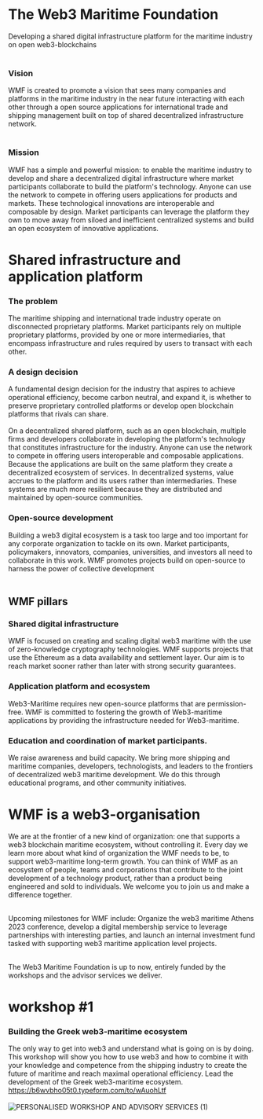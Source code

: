 # The Web3 Maritime Foundation 
Developing a shared digital infrastructure platform for the maritime industry on open web3-blockchains<br><br>

### Vision
WMF is created to promote a vision that sees many companies and platforms in the maritime industry in the near future interacting with each other through a  open source applications for international trade and shipping management built on top of shared decentralized infrastructure network.<br><br>
### Mission
WMF has a simple and powerful mission: to enable the maritime industry to develop and share a decentralized digital infrastructure where market participants collaborate to build the platform's technology. Anyone can use the network to compete in offering users applications for products and markets. These technological innovations are interoperable and composable by design. Market participants can leverage the platform they own to move away from siloed and inefficient centralized systems and build an open ecosystem of innovative applications. 

# Shared infrastructure and application platform
### The problem
The maritime shipping and international trade industry operate on disconnected proprietary platforms. Market participants rely on multiple proprietary platforms, provided by one or more intermediaries, that encompass infrastructure and rules required by users to transact with each other. 
### A design decision
A fundamental design decision for the industry that aspires to achieve operational efficiency, become carbon neutral, and expand it, is whether to preserve proprietary controlled platforms or develop open blockchain platforms that rivals can share. <br><br>
On a decentralized shared platform, such as an open blockchain, multiple firms and developers collaborate in developing the platform's technology that constitutes infrastructure for the industry. Anyone can use the network to compete in offering users interoperable and composable applications. Because the applications are built on the same platform they create a decentralized ecosystem of services. In decentralized systems, value accrues to the platform and its users rather than intermediaries. These systems are much more resilient because they are distributed and maintained by open-source communities.
###  Open-source development
Building a web3 digital ecosystem is a task too large and too important for any corporate organization to tackle on its own. Market participants, policymakers, innovators, companies, universities, and investors all need to collaborate in this work. WMF promotes projects build on open-source to harness the power of collective development <br><br> 

 
## WMF pillars

### Shared digital infrastructure
WMF is focused on creating and scaling digital web3 maritime with the use of zero-knowledge cryptography technologies. WMF supports projects that use the Ethereum as a data availability and settlement layer. Our aim is to reach market sooner rather than later with strong security guarantees. 
### Application platform and ecosystem 
Web3-Maritime requires new open-source platforms that are permission-free. WMF is committed to fostering the growth of Web3-maritime applications by providing the infrastructure needed for Web3-maritime. 
### Education and coordination of market participants.<br>
We raise awareness and build capacity. We bring more shipping and maritime companies, developers, technologists, and leaders to the frontiers of decentralized web3 maritime development. We do this through educational programs, and other community initiatives.<br> 

# WMF is a web3-organisation
We are at the frontier of a new kind of organization: one that supports a web3 blockchain maritime ecosystem, without controlling it. Every day we learn more about what kind of organization the WMF needs to be, to support web3-maritime long-term growth.
You can think of WMF as an ecosystem of people, teams and corporations that contribute to the joint development of a technology product, rather than a product being engineered and sold to individuals. We welcome you to join us and make a difference together.<br><br>

Upcoming milestones for WMF include: Organize the web3 maritime Athens 2023 conference, develop a digital membership service to leverage partnerships with interesting parties, and launch an internal investment fund tasked with supporting web3 maritime application level projects.<br><br>

The Web3 Maritime Foundation is up to now, entirely funded by the workshops and the advisor services we deliver.

# workshop #1
### Building the Greek web3-maritime ecosystem 
The only way to get into web3 and understand what is going on is by doing. This workshop will show you how to use web3 and how to combine it with your knowledge and competence from the shipping industry to create the future of maritime and reach maximal operational efficiency. Lead the development of the Greek web3-maritime ecosystem.<br>
https://b6wvbho05t0.typeform.com/to/wAuohLtf <br><br>
![PERSONALISED WORKSHOP AND ADVISORY SERVICES (1)](https://user-images.githubusercontent.com/80890815/174136331-1e526214-85a9-4c39-9637-528bc089107c.png)
<br><br>







